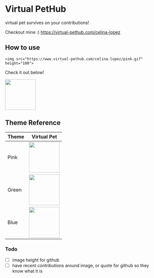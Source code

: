 # Virtual PetHub
virtual pet survives on your contributions!

Checkout mine :) https://virtual-pethub.com/celina-lopez


## How to use
`<img src="https://www.virtual-pethub.com/celina-lopez/pink.gif" height="100">`

Check it out below!

<img src="https://www.virtual-pethub.com/celina-lopez/pink.gif" height="100">


## Theme Reference

| Theme             | Virtual Pet                                                                |
| ----------------- | ------------------------------------------------------------------ |
| Pink | <img src="https://www.virtual-pethub.com/celina-lopez/pink.gif" height="100"> |
| Green | <img src="https://www.virtual-pethub.com/celina-lopez/green.gif" height="100"> |
| Blue | <img src="https://www.virtual-pethub.com/celina-lopez/blue.gif" height="100"> |



### Todo 

- [ ] image height for github
- [ ] have recent contributions around image, or quote for github so they know what it is
